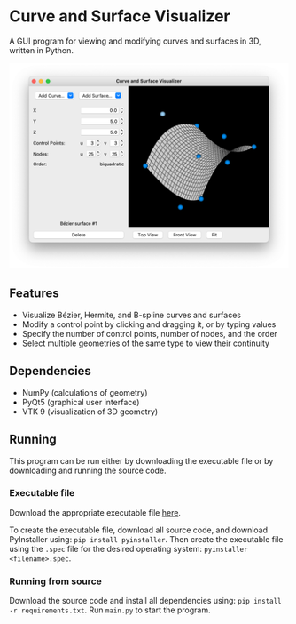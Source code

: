 # Curve and Surface Visualizer
A GUI program for viewing and modifying curves and surfaces in 3D, written in Python.

<img src="Images/screenshot_1.png">

## Features
- Visualize Bézier, Hermite, and B-spline curves and surfaces
- Modify a control point by clicking and dragging it, or by typing values
- Specify the number of control points, number of nodes, and the order
- Select multiple geometries of the same type to view their continuity

## Dependencies
- NumPy (calculations of geometry)
- PyQt5 (graphical user interface)
- VTK 9 (visualization of 3D geometry)

## Running
This program can be run either by downloading the executable file or by downloading and running the source code.

### Executable file
Download the appropriate executable file [here]().

To create the executable file, download all source code, and download PyInstaller using: `pip install pyinstaller`. Then create the executable file using the `.spec` file for the desired operating system: `pyinstaller <filename>.spec`.

### Running from source
Download the source code and install all dependencies using: `pip install -r requirements.txt`. Run `main.py` to start the program.